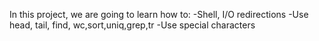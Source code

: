 In this project, we are going to learn how to:
-Shell, I/O redirections
-Use head, tail, find, wc,sort,uniq,grep,tr
-Use special characters
